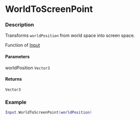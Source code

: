 # WorldToScreenPoint

### Description

Transforms `worldPosition` from world space into screen space.

Function of [Input](../../)

#### Parameters

worldPosition `Vector3`

#### Returns

`Vector3`

### Example

```lua
Input.WorldToScreenPoint(worldPosition)
```
